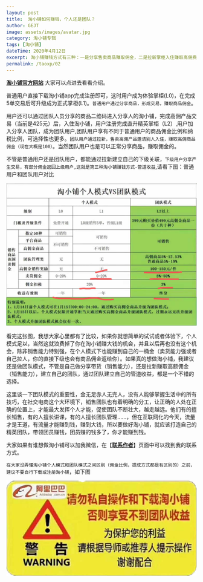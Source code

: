 ```yaml
---
layout: post
title:  淘小铺如何赚钱，个人还是团队？
author: GEJT
image: assets/images/avatar.jpg
category: 淘小铺专辑
tags: [淘小铺]
dateTime: 2020年4月12日
excerpt: 淘小铺赚钱方式有三种：一是分享售卖商品赚取佣金，二是拉新掌柜入住赚取高佣费用，三是建立团队赚取管道收益。
permalink: /taoxp/02
---
```


**[淘小铺官方网站](https://market.m.taobao.com/apps/abs/10/574/52psv?psId=2344150&spm=a21bo.2017.201855.1.5af911d9HL9mev)** 大家可以点进去看看介绍。

普通用户直接下载淘小铺app完成注册即可，这时用户成为体验掌柜(L0)，在完成5单交易后可升级成为正式掌柜(L1)。`普通用户通过分享商品，形成交易，赚取商品佣金`。

用户还可以通过团队人员分享的商品二维码进入分享人的淘小铺，完成高佣产品交易（当前是425元）后，入住淘小铺，用户注册完成直升精英掌柜（L2）,用户加入分享人团队，成为团队用户,团队用户享有不同于普通用户的商品佣金比例和纳税比例，可选择性也更多。`团队用户通过拉新，售卖高佣产品邀请别人入住，赚取高佣商品佣金（现在大概是100）`。当然团队用户也是可以正常分享商品，赚取佣金的。

不管是普通用户还是团队用户，都能通过拉新建立自己的下级关联，`下级用户分享产生交易，有部分佣金返回上级用户,这就是第三种淘小铺赚钱方式-管道收益`,请看下图：普通用户和团队用户对比

![](/assets/img/taoxp-compare.jpg)

看完这张图，我想大家心里都有了比较，如果你就想简单的试试或者体验下，个人模式足以，当然这就浪费掉了你在淘小铺赚大钱的机会，并且以后再也没有这个机会，除非销售能力特别强，在个人模式下也能赚到自己的一桶金（卖货能力强或者自己拉人，你的直接下级也会有商品佣金返给你）。如果真的想做淘小铺，我建议还是做团队模式，不管是自己做分享带货（销售能力），还是拉新赚取高额佣金（销售能力），建立自己的团队，通过团队建立自己的管道收益，都是一个不错的选择。

这里谈一下团队模式的重要性，金无足赤人无完人，没有人能够掌握生活中的所有技巧，在社交电商这个大环境下，销售团队也有着明确的分工，让正确的人处在正确的位置上，才能最大发挥个人才能，促使团队不断壮大，越走越远。他们有的擅长销售，有的人擅长讲课，有的人擅长团队管理……，但在互联网化的今天，流量才是王道，有流量才能赚到钱，赚到大钱，所以要做好淘小铺，就应该打造自己的精英团队，带领团员赚钱，团员赚的钱多了，你才能赚到钱。

大家如果有谁想做淘小铺可以加我微信，在【**[联系作者](/contact.html)**】页面中可以找到我的联系方式。

`在大家没弄懂淘小铺个人模式和团队模式之间区别（佣金比例，提成方式都是有区别的）之前，建议不要自行下载或注册淘小铺`，如下图

![](/assets/img/taoxp-warning.jpg)

